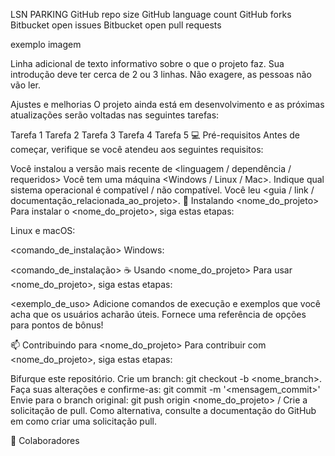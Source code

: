 LSN PARKING
GitHub repo size GitHub language count GitHub forks Bitbucket open issues Bitbucket open pull requests

exemplo imagem


Linha adicional de texto informativo sobre o que o projeto faz. Sua introdução deve ter cerca de 2 ou 3 linhas. Não exagere, as pessoas não vão ler.

Ajustes e melhorias
O projeto ainda está em desenvolvimento e as próximas atualizações serão voltadas nas seguintes tarefas:

 Tarefa 1
 Tarefa 2
 Tarefa 3
 Tarefa 4
 Tarefa 5
💻 Pré-requisitos
Antes de começar, verifique se você atendeu aos seguintes requisitos:

Você instalou a versão mais recente de <linguagem / dependência / requeridos>
Você tem uma máquina <Windows / Linux / Mac>. Indique qual sistema operacional é compatível / não compatível.
Você leu <guia / link / documentação_relacionada_ao_projeto>.
🚀 Instalando <nome_do_projeto>
Para instalar o <nome_do_projeto>, siga estas etapas:

Linux e macOS:

<comando_de_instalação>
Windows:

<comando_de_instalação>
☕ Usando <nome_do_projeto>
Para usar <nome_do_projeto>, siga estas etapas:

<exemplo_de_uso>
Adicione comandos de execução e exemplos que você acha que os usuários acharão úteis. Fornece uma referência de opções para pontos de bônus!

📫 Contribuindo para <nome_do_projeto>
Para contribuir com <nome_do_projeto>, siga estas etapas:

Bifurque este repositório.
Crie um branch: git checkout -b <nome_branch>.
Faça suas alterações e confirme-as: git commit -m '<mensagem_commit>'
Envie para o branch original: git push origin <nome_do_projeto> / <local>
Crie a solicitação de pull.
Como alternativa, consulte a documentação do GitHub em como criar uma solicitação pull.

🤝 Colaboradores
